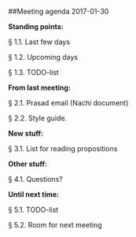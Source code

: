 ##Meeting agenda 2017-01-30

**Standing points:**

§ 1.1. Last few days

§ 1.2. Upcoming days

§ 1.3. TODO-list

**From last meeting:**

§ 2.1. Prasad email (Nachi document)

§ 2.2. Style guide.

**New stuff:**

§ 3.1. List for reading propositions

**Other stuff:**

§ 4.1. Questions?

**Until next time:**

§ 5.1. TODO-list

§ 5.2. Room for next meeting


